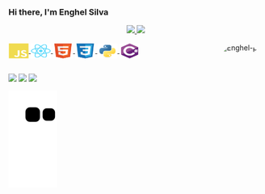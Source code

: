 ### Hi there, I'm Enghel Silva 
<div align="center">
  <a href="https://github.com/Draven2028">
  <img height="180em" src="https://github-readme-stats.vercel.app/api?username=Draven2028&show_icons=true&theme=tokyonight&include_all_commits=true&count_private=true"/>
  <img height="180em" src="https://github-readme-stats.vercel.app/api/top-langs/?username=Draven2028&layout=compact&langs_count=7&theme=tokyonight"/>
</div>
<div style="display: inline_block"><br>
  <img align="center" alt="Enghel-Js" height="30" width="40" src="https://raw.githubusercontent.com/devicons/devicon/master/icons/javascript/javascript-plain.svg">
  <img align="center" alt="Enghel-React" height="30" width="40" src="https://raw.githubusercontent.com/devicons/devicon/master/icons/react/react-original.svg">
  <img align="center" alt="Enghel-HTML" height="30" width="40" src="https://raw.githubusercontent.com/devicons/devicon/master/icons/html5/html5-original.svg">
  <img align="center" alt="Enghel-CSS" height="30" width="40" src="https://raw.githubusercontent.com/devicons/devicon/master/icons/css3/css3-original.svg">
  <img align="center" alt="Enghel-Python" height="30" width="40" src="https://raw.githubusercontent.com/devicons/devicon/master/icons/python/python-original.svg">
  <img align="center" alt="Enghel-Csharp" height="30" width="40" src="https://raw.githubusercontent.com/devicons/devicon/master/icons/csharp/csharp-original.svg">
  <img align="right" alt="Enghel-pic" height="150" style="border-radius:50px;" src="https://i.icanvas.com/ACM91?d=2&sh=s&p=1&bg=g&t=1630777093">
</div>
  
  ##
 
<div> 
 <a href="https://discord.gg/g2A9yRgH" target="_blank"><img src="https://img.shields.io/badge/Discord-7289DA?style=for-the-badge&logo=discord&logoColor=white" target="_blank"></a> 
 <a href="mailto:est.silva52@gmail.com"><img src="https://img.shields.io/badge/-Gmail-%23333?style=for-the-badge&logo=gmail&logoColor=white" target="_blank"></a>
 <a href="https://www.linkedin.com/in/enghelsilva2021/" target="_blank"><img src="https://img.shields.io/badge/-LinkedIn-%230077B5?style=for-the-badge&logo=linkedin&logoColor=white" target="_blank"></a> 
 
![Snake animation](https://github.com/Draven2028/Draven2028/blob/output/github-contribution-grid-snake.svg)
 
</div>

